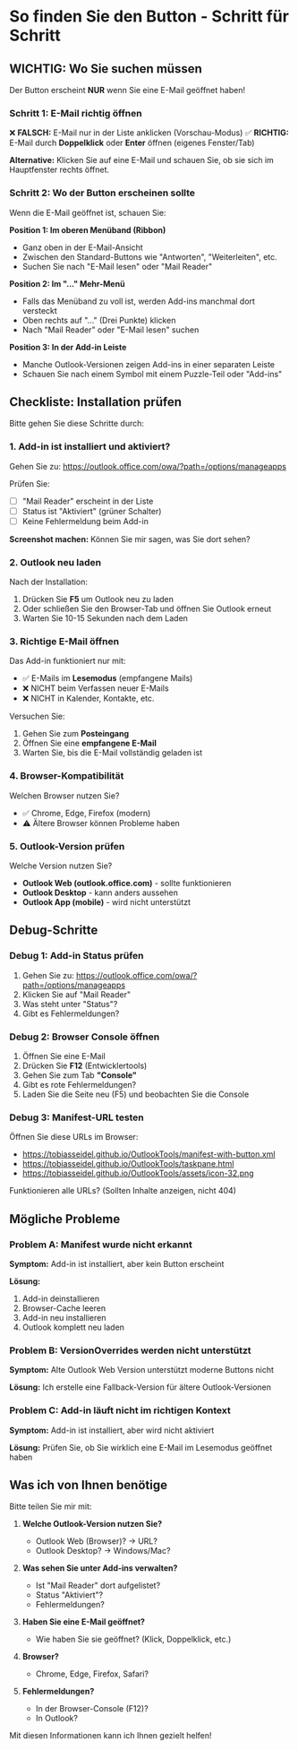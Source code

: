 # So finden Sie den Button - Schritt für Schritt

## WICHTIG: Wo Sie suchen müssen

Der Button erscheint **NUR** wenn Sie eine E-Mail geöffnet haben!

### Schritt 1: E-Mail richtig öffnen

❌ **FALSCH:** E-Mail nur in der Liste anklicken (Vorschau-Modus)
✅ **RICHTIG:** E-Mail durch **Doppelklick** oder **Enter** öffnen (eigenes Fenster/Tab)

**Alternative:** Klicken Sie auf eine E-Mail und schauen Sie, ob sie sich im Hauptfenster rechts öffnet.

### Schritt 2: Wo der Button erscheinen sollte

Wenn die E-Mail geöffnet ist, schauen Sie:

**Position 1: Im oberen Menüband (Ribbon)**
- Ganz oben in der E-Mail-Ansicht
- Zwischen den Standard-Buttons wie "Antworten", "Weiterleiten", etc.
- Suchen Sie nach "E-Mail lesen" oder "Mail Reader"

**Position 2: Im "..." Mehr-Menü**
- Falls das Menüband zu voll ist, werden Add-ins manchmal dort versteckt
- Oben rechts auf "..." (Drei Punkte) klicken
- Nach "Mail Reader" oder "E-Mail lesen" suchen

**Position 3: In der Add-in Leiste**
- Manche Outlook-Versionen zeigen Add-ins in einer separaten Leiste
- Schauen Sie nach einem Symbol mit einem Puzzle-Teil oder "Add-ins"

## Checkliste: Installation prüfen

Bitte gehen Sie diese Schritte durch:

### 1. Add-in ist installiert und aktiviert?

Gehen Sie zu: https://outlook.office.com/owa/?path=/options/manageapps

Prüfen Sie:
- [ ] "Mail Reader" erscheint in der Liste
- [ ] Status ist "Aktiviert" (grüner Schalter)
- [ ] Keine Fehlermeldung beim Add-in

**Screenshot machen:** Können Sie mir sagen, was Sie dort sehen?

### 2. Outlook neu laden

Nach der Installation:
1. Drücken Sie **F5** um Outlook neu zu laden
2. Oder schließen Sie den Browser-Tab und öffnen Sie Outlook erneut
3. Warten Sie 10-15 Sekunden nach dem Laden

### 3. Richtige E-Mail öffnen

Das Add-in funktioniert nur mit:
- ✅ E-Mails im **Lesemodus** (empfangene Mails)
- ❌ NICHT beim Verfassen neuer E-Mails
- ❌ NICHT in Kalender, Kontakte, etc.

Versuchen Sie:
1. Gehen Sie zum **Posteingang**
2. Öffnen Sie eine **empfangene E-Mail**
3. Warten Sie, bis die E-Mail vollständig geladen ist

### 4. Browser-Kompatibilität

Welchen Browser nutzen Sie?
- ✅ Chrome, Edge, Firefox (modern)
- ⚠️ Ältere Browser können Probleme haben

### 5. Outlook-Version prüfen

Welche Version nutzen Sie?
- **Outlook Web (outlook.office.com)** - sollte funktionieren
- **Outlook Desktop** - kann anders aussehen
- **Outlook App (mobile)** - wird nicht unterstützt

## Debug-Schritte

### Debug 1: Add-in Status prüfen

1. Gehen Sie zu: https://outlook.office.com/owa/?path=/options/manageapps
2. Klicken Sie auf "Mail Reader" 
3. Was steht unter "Status"?
4. Gibt es Fehlermeldungen?

### Debug 2: Browser Console öffnen

1. Öffnen Sie eine E-Mail
2. Drücken Sie **F12** (Entwicklertools)
3. Gehen Sie zum Tab **"Console"**
4. Gibt es rote Fehlermeldungen?
5. Laden Sie die Seite neu (F5) und beobachten Sie die Console

### Debug 3: Manifest-URL testen

Öffnen Sie diese URLs im Browser:
- https://tobiasseidel.github.io/OutlookTools/manifest-with-button.xml
- https://tobiasseidel.github.io/OutlookTools/taskpane.html
- https://tobiasseidel.github.io/OutlookTools/assets/icon-32.png

Funktionieren alle URLs? (Sollten Inhalte anzeigen, nicht 404)

## Mögliche Probleme

### Problem A: Manifest wurde nicht erkannt

**Symptom:** Add-in ist installiert, aber kein Button erscheint

**Lösung:**
1. Add-in deinstallieren
2. Browser-Cache leeren
3. Add-in neu installieren
4. Outlook komplett neu laden

### Problem B: VersionOverrides werden nicht unterstützt

**Symptom:** Alte Outlook Web Version unterstützt moderne Buttons nicht

**Lösung:** Ich erstelle eine Fallback-Version für ältere Outlook-Versionen

### Problem C: Add-in läuft nicht im richtigen Kontext

**Symptom:** Add-in ist installiert, aber wird nicht aktiviert

**Lösung:** Prüfen Sie, ob Sie wirklich eine E-Mail im Lesemodus geöffnet haben

## Was ich von Ihnen benötige

Bitte teilen Sie mir mit:

1. **Welche Outlook-Version nutzen Sie?**
   - Outlook Web (Browser)? → URL?
   - Outlook Desktop? → Windows/Mac?

2. **Was sehen Sie unter Add-ins verwalten?**
   - Ist "Mail Reader" dort aufgelistet?
   - Status "Aktiviert"?
   - Fehlermeldungen?

3. **Haben Sie eine E-Mail geöffnet?**
   - Wie haben Sie sie geöffnet? (Klick, Doppelklick, etc.)

4. **Browser?**
   - Chrome, Edge, Firefox, Safari?

5. **Fehlermeldungen?**
   - In der Browser-Console (F12)?
   - In Outlook?

Mit diesen Informationen kann ich Ihnen gezielt helfen!
